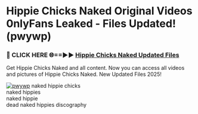 # Hippie Chicks Naked Original Videos 0nlyFans Leaked - Files Updated! (pwywp)

<h3>🔴 CLICK HERE 🌐==►► <a href="https://tinyurl.com/up5wt9bj" rel="nofollow">Hippie Chicks Naked Updated Files</a></h3>

Get Hippie Chicks Naked and all content. Now you can access all videos and pictures of Hippie Chicks Naked. New Updated Files 2025!

[![pwywp](https://i.imgur.com/ABiUzMV.gif)](https://tinyurl.com/up5wt9bj)
naked hippie chicks<br>
naked hippies<br>
naked hippie<br>
dead naked hippies discography